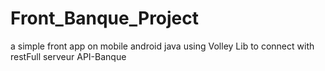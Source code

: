 # Front_Banque_Project
a simple front app on mobile android java using Volley Lib to connect with restFull serveur API-Banque
